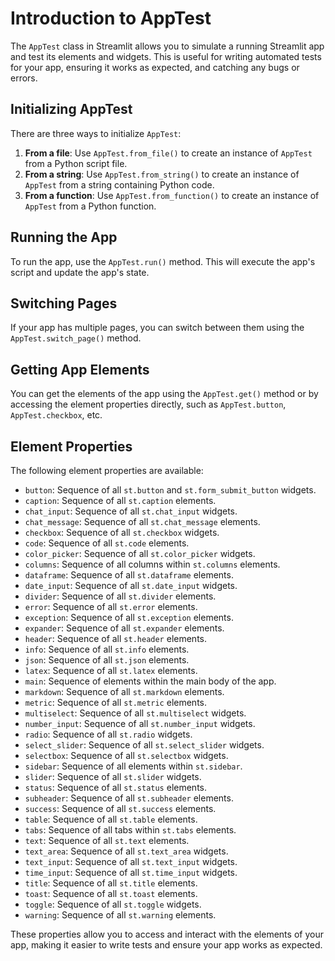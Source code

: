 # Introduction to AppTest
The `AppTest` class in Streamlit allows you to simulate a running Streamlit app and test its elements and widgets. This is useful for writing automated tests for your app, ensuring it works as expected, and catching any bugs or errors.

## Initializing AppTest
There are three ways to initialize `AppTest`:
1. **From a file**: Use `AppTest.from_file()` to create an instance of `AppTest` from a Python script file.
2. **From a string**: Use `AppTest.from_string()` to create an instance of `AppTest` from a string containing Python code.
3. **From a function**: Use `AppTest.from_function()` to create an instance of `AppTest` from a Python function.

## Running the App
To run the app, use the `AppTest.run()` method. This will execute the app's script and update the app's state.

## Switching Pages
If your app has multiple pages, you can switch between them using the `AppTest.switch_page()` method.

## Getting App Elements
You can get the elements of the app using the `AppTest.get()` method or by accessing the element properties directly, such as `AppTest.button`, `AppTest.checkbox`, etc.

## Element Properties
The following element properties are available:
* `button`: Sequence of all `st.button` and `st.form_submit_button` widgets.
* `caption`: Sequence of all `st.caption` elements.
* `chat_input`: Sequence of all `st.chat_input` widgets.
* `chat_message`: Sequence of all `st.chat_message` elements.
* `checkbox`: Sequence of all `st.checkbox` widgets.
* `code`: Sequence of all `st.code` elements.
* `color_picker`: Sequence of all `st.color_picker` widgets.
* `columns`: Sequence of all columns within `st.columns` elements.
* `dataframe`: Sequence of all `st.dataframe` elements.
* `date_input`: Sequence of all `st.date_input` widgets.
* `divider`: Sequence of all `st.divider` elements.
* `error`: Sequence of all `st.error` elements.
* `exception`: Sequence of all `st.exception` elements.
* `expander`: Sequence of all `st.expander` elements.
* `header`: Sequence of all `st.header` elements.
* `info`: Sequence of all `st.info` elements.
* `json`: Sequence of all `st.json` elements.
* `latex`: Sequence of all `st.latex` elements.
* `main`: Sequence of elements within the main body of the app.
* `markdown`: Sequence of all `st.markdown` elements.
* `metric`: Sequence of all `st.metric` elements.
* `multiselect`: Sequence of all `st.multiselect` widgets.
* `number_input`: Sequence of all `st.number_input` widgets.
* `radio`: Sequence of all `st.radio` widgets.
* `select_slider`: Sequence of all `st.select_slider` widgets.
* `selectbox`: Sequence of all `st.selectbox` widgets.
* `sidebar`: Sequence of all elements within `st.sidebar`.
* `slider`: Sequence of all `st.slider` widgets.
* `status`: Sequence of all `st.status` elements.
* `subheader`: Sequence of all `st.subheader` elements.
* `success`: Sequence of all `st.success` elements.
* `table`: Sequence of all `st.table` elements.
* `tabs`: Sequence of all tabs within `st.tabs` elements.
* `text`: Sequence of all `st.text` elements.
* `text_area`: Sequence of all `st.text_area` widgets.
* `text_input`: Sequence of all `st.text_input` widgets.
* `time_input`: Sequence of all `st.time_input` widgets.
* `title`: Sequence of all `st.title` elements.
* `toast`: Sequence of all `st.toast` elements.
* `toggle`: Sequence of all `st.toggle` widgets.
* `warning`: Sequence of all `st.warning` elements.

These properties allow you to access and interact with the elements of your app, making it easier to write tests and ensure your app works as expected.